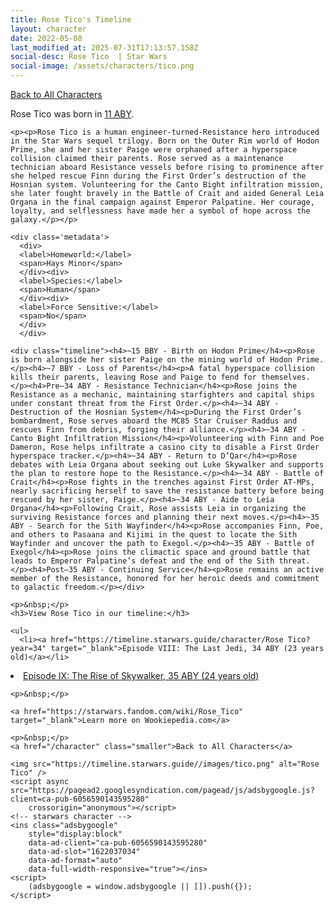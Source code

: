 ```yaml
---
title: Rose Tico's Timeline
layout: character
date: 2022-05-08
last_modified_at: 2025-07-31T17:13:57.158Z
social-desc: Rose Tico  | Star Wars
social-image: /assets/characters/tico.png
---
```

<a href="/character" class="smaller">Back to All Characters</a>

<div class="character-profile container">
  <div class="col-10">
    <p>
    Rose Tico             was born in <a href="https://timeline.starwars.guide/character/Rose Tico?year=11" target="_blank">11 ABY</a>.
    </p>

    <p><p>Rose Tico is a human engineer-turned-Resistance hero introduced in the Star Wars sequel trilogy. Born on the Outer Rim world of Hodon Prime, she and her sister Paige were orphaned after a hyperspace collision claimed their parents. Rose served as a maintenance technician aboard Resistance vessels before rising to prominence after she helped rescue Finn during the First Order’s destruction of the Hosnian system. Volunteering for the Canto Bight infiltration mission, she later fought bravely in the Battle of Crait and aided General Leia Organa in the final campaign against Emperor Palpatine. Her courage, loyalty, and selflessness have made her a symbol of hope across the galaxy.</p></p>
    
    <div class='metadata'>
      <div>
      <label>Homeworld:</label>
      <span>Hays Minor</span>
      </div><div>
      <label>Species:</label>
      <span>Human</span>
      </div><div>
      <label>Force Sensitive:</label>
      <span>No</span>
      </div>
      </div>

    <div class="timeline"><h4>~15 BBY - Birth on Hodon Prime</h4><p>Rose is born alongside her sister Paige on the mining world of Hodon Prime.</p><h4>~7 BBY - Loss of Parents</h4><p>A fatal hyperspace collision kills their parents, leaving Rose and Paige to fend for themselves.</p><h4>Pre–34 ABY - Resistance Technician</h4><p>Rose joins the Resistance as a mechanic, maintaining starfighters and capital ships under constant threat from the First Order.</p><h4>~34 ABY - Destruction of the Hosnian System</h4><p>During the First Order’s bombardment, Rose serves aboard the MC85 Star Cruiser Raddus and rescues Finn from debris, forging their alliance.</p><h4>~34 ABY - Canto Bight Infiltration Mission</h4><p>Volunteering with Finn and Poe Dameron, Rose helps infiltrate a casino city to disable a First Order hyperspace tracker.</p><h4>~34 ABY - Return to D’Qar</h4><p>Rose debates with Leia Organa about seeking out Luke Skywalker and supports the plan to restore hope to the Resistance.</p><h4>~34 ABY - Battle of Crait</h4><p>Rose fights in the trenches against First Order AT-MPs, nearly sacrificing herself to save the resistance battery before being rescued by her sister, Paige.</p><h4>~34 ABY - Aide to Leia Organa</h4><p>Following Crait, Rose assists Leia in organizing the surviving Resistance forces and planning their next moves.</p><h4>~35 ABY - Search for the Sith Wayfinder</h4><p>Rose accompanies Finn, Poe, and others to Pasaana and Kijimi in the quest to locate the Sith Wayfinder and uncover the path to Exegol.</p><h4>~35 ABY - Battle of Exegol</h4><p>Rose joins the climactic space and ground battle that leads to Emperor Palpatine’s defeat and the end of the Sith threat.</p><h4>Post–35 ABY - Continuing Service</h4><p>Rose remains an active member of the Resistance, honored for her heroic deeds and commitment to galactic freedom.</p></div>
    
    <p>&nbsp;</p>
    <h3>View Rose Tico in our timeline:</h3>

    <ul>
      <li><a href="https://timeline.starwars.guide/character/Rose Tico?year=34" target="_blank">Episode VIII: The Last Jedi, 34 ABY (23 years old)</a></li>
  <li><a href="https://timeline.starwars.guide/character/Rose Tico?year=35" target="_blank">Episode IX: The Rise of Skywalker, 35 ABY (24 years old)</a></li>
    </ul>

    <p>&nbsp;</p>

    <a href="https://starwars.fandom.com/wiki/Rose_Tico" target="_blank">Learn more on Wookiepedia.com</a>

    <p>&nbsp;</p>
    <a href="/character" class="smaller">Back to All Characters</a>
  </div>
  <div class="character_image col-2">
    
    <img src="https://timeline.starwars.guide//images/tico.png" alt="Rose Tico" />
    <script async src="https://pagead2.googlesyndication.com/pagead/js/adsbygoogle.js?client=ca-pub-6056590143595280"
        crossorigin="anonymous"></script>
    <!-- starwars character -->
    <ins class="adsbygoogle"
        style="display:block"
        data-ad-client="ca-pub-6056590143595280"
        data-ad-slot="1622037034"
        data-ad-format="auto"
        data-full-width-responsive="true"></ins>
    <script>
        (adsbygoogle = window.adsbygoogle || []).push({});
    </script>
  </div>
</div>

